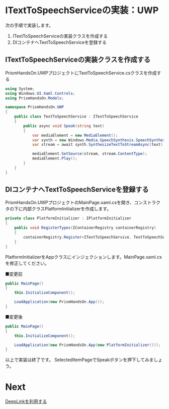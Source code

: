 # ITextToSpeechServiceの実装：UWP  

次の手順で実装します。

1. ITextToSpeechServiceの実装クラスを作成する  
2. DIコンテナへTextToSpeechServiceを登録する  

## ITextToSpeechServiceの実装クラスを作成する  

PrismHandsOn.UWPプロジェクトにTextToSpeechService.csクラスを作成する  

```cs
using System;
using Windows.UI.Xaml.Controls;
using PrismHandsOn.Models;

namespace PrismHandsOn.UWP
{
    public class TextToSpeechService : ITextToSpeechService
    {
        public async void Speak(string text)
        {
            var mediaElement = new MediaElement();
            var synth = new Windows.Media.SpeechSynthesis.SpeechSynthesizer();
            var stream = await synth.SynthesizeTextToStreamAsync(text);

            mediaElement.SetSource(stream, stream.ContentType);
            mediaElement.Play();
        }
    }
}
```

## DIコンテナへTextToSpeechServiceを登録する  

PrismHandsOn.UWPプロジェクトのMainPage.xaml.csを開き、コンストラクタの下に内部クラスPlatformInitializerを作成します。  

```cs
private class PlatformInitializer : IPlatformInitializer
{
    public void RegisterTypes(IContainerRegistry containerRegistry)
    {
        containerRegistry.Register<ITextToSpeechService, TextToSpeechService>();
    }
}
```

PlatformInitializerをAppクラスにインジェクションします。MainPage.xaml.csを修正してください。  

■変更前  
```cs
public MainPage()
{
    this.InitializeComponent();

    LoadApplication(new PrismHandsOn.App());
}
```

■変更後
```cs
public MainPage()
{
    this.InitializeComponent();

    LoadApplication(new PrismHandsOn.App(new PlatformInitializer()));
}
```

以上で実装は終了です。
SelectedItemPageでSpeakボタンを押下してみましょう。

# Next

[DeepLinkを利用する](08-01-DeepLinkを利用する.md)
